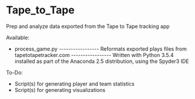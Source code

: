 # Tape_to_Tape
Prep and analyze data exported from the Tape to Tape tracking app

Available:
- process_game.py
----------------- Reformats exported plays files from tapetotapetracker.com
----------------- Written with Python 3.5.4 installed as part of the Anaconda 2.5 distribution, using the Spyder3 IDE

To-Do:
- Script(s) for generating player and team statistics
- Script(s) for generating visualizations
